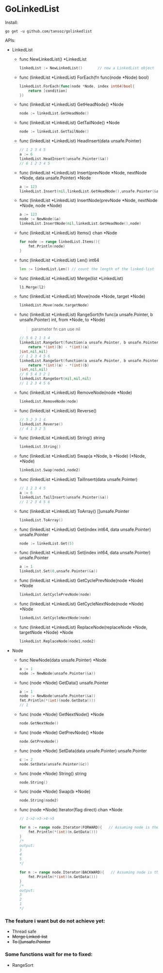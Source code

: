 # GoLinkedList

Install:
```
go get -u github.com/tansoz/golinkedlist
```

APIs:

- LinkedList

    - func NewLinkedList() *LinkedList
        ```go
        linkedList := NewLinkedList()       // new a LinkedList object  
        ```

    - func (linkedList *LinkedList) ForEach(fn func(node *Node) bool)
        ```go
        linkedList.ForEach(func(node *Node, index int64)bool{
            return [condition]
        })
        ```
      
    - func (linkedList *LinkedList) GetHeadNode() *Node
        ```go
        node := linkedList.GetHeadNode()
        ```

    - func (linkedList *LinkedList) GetTailNode() *Node
        ```go
        node := linkedList.GetTailNode()
        ```

    - func (linkedList *LinkedList) HeadInsert(data unsafe.Pointer)
        ```go
        // 1 2 3 4 5
        a := 6
        linkedList.HeadInsert(unsafe.Pointer(&a))
        // 6 1 2 3 4 5
        ```

    - func (linkedList *LinkedList) Insert(prevNode *Node, nextNode *Node, data unsafe.Pointer) *Node
        ```go
        a := 123
        linkedList.Insert(nil,linkedList.GetHeadNode(),unsafe.Pointer(&a))
        ```
  
    - func (linkedList *LinkedList) InsertNode(prevNode *Node, nextNode *Node, node *Node)
        ```go
        a := 123
        node := NewNode(&a)
        linkedList.InsertNode(nil,linkedList.GetHeadNode(),node)
        ```

    - func (linkedList *LinkedList) Items() chan *Node
        ```go
        for node := range linkedList.Items(){
            fmt.Println(node)
        }
        ```

    - func (linkedList *LinkedList) Len() int64
        ```go
        len := linkedList.Len() // count the length of the linked-list
        ```
    - func (linkedList *LinkedList) Merge(list *LinkedList)
        ```go
        l1.Merge(l2)
        ```
    - func (linkedList *LinkedList) Move(node *Node, target *Node)
        ```go
        linkedList.Move(node,targetNode)
        ```
    - func (linkedList *LinkedList) RangeSort(fn func(a unsafe.Pointer, b unsafe.Pointer) int, from *Node, to *Node)
        > parameter fn can use nil
        ```go
        // 5 6 2 1 3 4
        linkedList.RangeSort(function(a unsafe.Pointer, b unsafe.Pointer){
            return *(int)(b) - *(int)(a)
        }int,nil,nil)
        // 1 2 3 4 5 6
        linkedList.RangeSort(function(a unsafe.Pointer, b unsafe.Pointer){
            return *(int)(a) - *(int)(b)
        }int,nil,nil)
        // 6 5 4 3 2 1
        linkedList.RangeSort(nil,nil,nil)
        // 1 2 3 4 5 6
        ```
    - func (linkedList *LinkedList) RemoveNode(node *Node)
        ```go
        linkedList.RemoveNode(node)
        ```
    - func (linkedList *LinkedList) Reverse()
        ```go
        // 5 2 3 1 4
        linkedList.Reverse()
        // 4 1 3 2 5
        ```
    - func (linkedList *LinkedList) String() string
        ```go
        linkedList.String()
        ```
    - func (linkedList *LinkedList) Swap(a *Node, b *Node) (*Node, *Node)
        ```go
        linkedList.Swap(node1,node2)
        ```
    - func (linkedList *LinkedList) TailInsert(data unsafe.Pointer)
        ```go
        // 1 2 3 4 5
        a := 6
        linkedList.TailInsert(unsafe.Pointer(&a))
        // 1 2 3 4 5 6
        ```
    - func (linkedList *LinkedList) ToArray() []unsafe.Pointer
        ```go
        linkedList.ToArray()
        ```
    - func (linkedList *LinkedList) Get(index int64, data unsafe.Pointer) unsafe.Pointer
        ```go
        node := linkedList.Get(5)
        ```
    - func (linkedList *LinkedList) Set(index int64, data unsafe.Pointer) unsafe.Pointer
        ```go
        a := 1
        linkedList.Set(0,unsafe.Pointer(&a))
        ```
    - func (linkedList *LinkedList) GetCyclePrevNode(node *Node) *Node
        ```go
        linkedList.GetCyclePrevNode(node)
        ```
    - func (linkedList *LinkedList) GetCycleNextNode(node *Node) *Node
        ```go
        linkedList.GetCycleNextNode(node)
        ```
    - func (linkedList *LinkedList) ReplaceNode(replaceNode *Node, targetNode *Node) *Node
        ```go
        linkedList.ReplaceNode(node1,node2)
        ```
      
- Node

    - func NewNode(data unsafe.Pointer) *Node
        ```go
        a := 1
        node := NewNode(unsafe.Pointer(&a))
        ```
    - func (node *Node) GetData() unsafe.Pointer
        ```go
        a := 1
        node := NewNode(unsafe.Pointer(&a))
        fmt.Println(*(int)(node.GetData()))
        // 1
        ```
    - func (node *Node) GetNextNode() *Node
        ```go
        node.GetNextNode()
        ```
    - func (node *Node) GetPrevNode() *Node
        ```go
        node.GetPrevNode()
        ```
    - func (node *Node) SetData(data unsafe.Pointer) unsafe.Pointer
        ```go
        c := 2
        node.SetData(unsafe.Pointer(&c))
        ```
    - func (node *Node) String() string
        ```go
        node.String()
        ```
    - func (node *Node) Swap(b *Node)
        ```go
        node.String(node2)
        ```
    - func (node *Node) Iterator(flag direct) chan *Node
        ```go
        // 1->2->3->4->5
      
        for n := range node.Iterator(FORWARD){   // Assuming node is the third node. That is 3.
            fmt.Println(*(int)(n.GetData()))
        }
        /*
        output:
        3
        4
        5
        */
      
        for n := range node.Iterator(BACKWARD){   // Assuming node is the third node. That is 3.
            fmt.Println(*(int)(n.GetData()))
        }
        /*
        output:
        3
        2
        1
        */
        ```

### The feature i want but do not achieve yet:

- Thread safe
- ~~Merge Linked-list~~
- ~~To []unsafe.Pointer~~

### Some functions wait for me to fixed:

- RangeSort